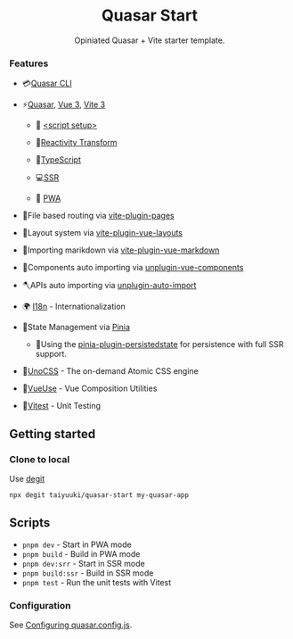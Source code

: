 <h1 align="center">Quasar Start</h1>

<p align="center">Opiniated Quasar + Vite starter template.</p>

### Features

- 💳[Quasar CLI](https://quasar.dev)   
- ⚡️[Quasar](https://quasar.dev), [Vue 3](https://vuejs.org), [Vite 3](https://github.com/vitejs/vite) 
  
  - 🍭 [\<script setup\>](https://vuejs.org/api/sfc-script-setup.html) 
  
  - 🎲[Reactivity Transform](https://vuejs.org/guide/extras/reactivity-transform.html) 
  
  - 🔧[TypeScript](https://www.typescriptlang.org) 
  
  - 💻[SSR](https://quasar.dev/quasar-cli-vite/developing-ssr/introduction) 
  
  - 📱 [PWA](https://quasar.dev/quasar-cli-vite/developing-pwa/introduction#what-is-required)


- 📂File based routing via [vite-plugin-pages](https://github.com/hannoeru/vite-plugin-pages#vite-plugin-pages)

- 📁Layout system via [vite-plugin-vue-layouts](https://github.com/JohnCampionJr/vite-plugin-vue-layouts#vite-plugin-vue-layouts)

- 📝Importing marikdown  via  [vite-plugin-vue-markdown](https://github.com/antfu/vite-plugin-vue-markdown)

- 🔨Components auto importing via [unplugin-vue-components](https://github.com/antfu/unplugin-vue-components#unplugin-vue-components)

- 🪓APIs auto importing via [unplugin-auto-import](https://github.com/antfu/unplugin-auto-import#unplugin-auto-import)

- 🌍 [I18n](https://github.com/suplere/vitesse-quasar-nhost-template/blob/main/frontend/locales) \- Internationalization

- 🍍State Management via [Pinia](https://pinia.esm.dev/)

	- 💾Using the [pinia-plugin-persistedstate](https://prazdevs.github.io/pinia-plugin-persistedstate/) for persistence with full SSR support.

- 🎨[UnoCSS](https://github.com/antfu/unocss) - The on-demand Atomic CSS engine

- 🧰[VueUse](https://github.com/antfu/vueuse) - Vue Composition Utilities

- 🧲[Vitest](https://github.com/vitest-dev/vitest) - Unit Testing

## Getting started

### Clone to local

Use [degit](https://github.com/Rich-Harris/degit)

```bash
npx degit taiyuuki/quasar-start my-quasar-app
```

## Scripts

- `pnpm dev` - Start in PWA mode
- `pnpm build` - Build  in PWA mode
- `pnpm dev:srr` - Start in SSR mode
- `pnpm build:ssr` - Build in SSR mode
- `pnpm test` - Run the unit tests with Vitest

### Configuration

See [Configuring quasar.config.js](https://quasar.dev/quasar-cli-vite/quasar-config-js).